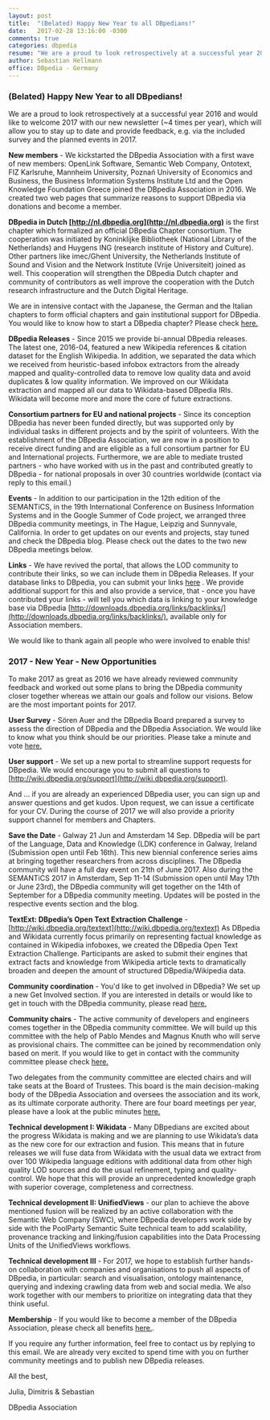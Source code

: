 ```yaml
---
layout: post
title:  "(Belated) Happy New Year to all DBpedians!"
date:   2017-02-28 13:16:00 -0300
comments: true
categories: dbpedia
resume: "We are a proud to look retrospectively at a successful year 2016 and would like to welcome 2017 with our new newsletter (~4 times per year), which will allow you to stay up to date and provide feedback, e.g. via the included ..."
author: Sebastian Hellmann
office: DBpedia - Germany
---
```


### (Belated) Happy New Year to all DBpedians!

We are a proud to look retrospectively at a successful year 2016 and would like to welcome 2017 with our new newsletter (~4 times per year), which will allow you to stay up to date and provide feedback, e.g. via the included survey and the planned events in 2017.

**New members** - We kickstarted the DBpedia Association with a first wave of new members: OpenLink Software, Semantic Web Company, Ontotext, FIZ Karlsruhe, Mannheim University, Poznań University of Economics and Business, the Business Information Systems Institute Ltd and the Open Knowledge Foundation Greece joined the DBpedia Association in 2016. We created two web pages that summarize reasons to support DBpedia via donations and become a member.

**DBpedia in Dutch [http://nl.dbpedia.org](http://nl.dbpedia.org)** is the first chapter which formalized an official DBpedia Chapter consortium. The cooperation was initiated by Koninklijke Bibliotheek (National Library of the Netherlands) and Huygens ING (research institute of History and Culture). Other partners like imec/Ghent University, the Netherlands Institute of Sound and Vision and the Network Institute (Vrije Universiteit) joined as well. This cooperation will strengthen the DBpedia Dutch chapter and community of contributors as well improve the cooperation with the Dutch research infrastructure and the Dutch Digital Heritage.

We are in intensive contact with the Japanese, the German and the Italian chapters to form official chapters and gain institutional support for DBpedia. You would like to know how to start a DBpedia chapter? Please check [here.](http://wiki.dbpedia.org/about/language-chapters)

**DBpedia Releases** - Since 2015 we provide bi-annual DBpedia releases. The latest one, 2016-04, featured a new Wikipedia references & citation dataset for the English Wikipedia. In addition, we separated the data which we received from heuristic-based infobox extractors from the already mapped and quality-controlled data to remove low quality data and avoid duplicates & low quality information. We improved on our Wikidata extraction and mapped all our data to Wikidata-based DBpedia IRIs. Wikidata will become more and more the core of future extractions.

**Consortium partners for EU and national projects** - Since its conception DBpedia has never been funded directly, but was supported only by individual tasks in different projects and by the spirit of volunteers. With the establishment of the DBpedia Association, we are now in a position to receive direct funding and are eligible as a full consortium partner for EU and International projects. Furthermore, we are able to mediate trusted partners - who have worked with us in the past and contributed greatly to DBpedia - for national proposals in over 30 countries worldwide (contact via reply to this email.)

**Events** - In addition to our participation in the 12th edition of the SEMANTiCS, in the 19th International Conference on Business Information Systems and in the Google Summer of Code project, we arranged three DBpedia community meetings, in The Hague, Leipzig and Sunnyvale, California. In order to get updates on our events and projects, stay tuned and check the DBpedia blog. Please check out the dates to the two new DBpedia meetings below.

**Links** - We have revived the portal, that allows the LOD community to contribute their links, so we can include them in DBpedia Releases. If your database links to DBpedia, you can submit your links [here](https://github.com/dbpedia/links) . We provide additional support for this and also provide a service, that - once you have contributed your links - will tell you which data is linking to your knowledge base via DBpedia [http://downloads.dbpedia.org/links/backlinks/](http://downloads.dbpedia.org/links/backlinks/), available only for Association members.

We would like to thank again all people who were involved to enable this!

###  2017 - New Year - New Opportunities

To make 2017 as great as 2016 we have already reviewed community feedback and worked out some plans to bring the DBpedia community closer together whereas we attain our goals and follow our visions. Below are the most important points for 2017.

**User Survey** - Sören Auer and the DBpedia Board prepared a survey to assess the direction of DBpedia and the DBpedia Association. We would like to know what you think should be our priorities. Please take a minute and vote [here.](https://goo.gl/forms/NQxrMWskcKlZJAU63)

**User support** - We set up a new portal to streamline support requests for DBpedia. We would encourage you to submit all questions to [http://wiki.dbpedia.org/support](http://wiki.dbpedia.org/support).

And … if you are already an experienced DBpedia user, you can sign up and answer questions and get kudos. Upon request, we can issue a certificate for your CV. During the course of 2017 we will also provide a priority support channel for members and Chapters.

**Save the Date** - Galway 21 Jun and Amsterdam 14 Sep. DBpedia will be part of the Language, Data and Knowledge (LDK) conference in Galway, Ireland (Submission open until Feb 16th). This new biennial conference series aims at bringing together researchers from across disciplines. The DBpedia community will have a full day event on 21th of June 2017. Also during the SEMANTiCS 2017 in Amsterdam, Sep 11-14 (Submission open until May 17th or June 23rd), the DBpedia community will get together on the 14th of September for a DBpedia community meeting. Updates will be posted in the respective events section and the blog.

**TextExt: DBpedia’s Open Text Extraction Challenge** - [http://wiki.dbpedia.org/textext](http://wiki.dbpedia.org/textext) As DBpedia and Wikidata currently focus primarily on representing factual knowledge as contained in Wikipedia infoboxes, we created the DBpedia Open Text Extraction Challenge. Participants are asked to submit their engines that extract facts and knowledge from Wikipedia article texts to dramatically broaden and deepen the amount of structured DBpedia/Wikipedia data.

**Community coordination** - You'd like to get involved in DBpedia? We set up a new Get Involved section. If you are interested in details or would like to get in touch with the DBpedia community, please read [here.](http://wiki.dbpedia.org/get-involved)

**Community chairs** - The active community of developers and engineers comes together in the DBpedia community committee. We will build up this committee with the help of Pablo Mendes and Magnus Knuth who will serve as provisional chairs. The committee can be joined by recommendation only based on merit. If you would like to get in contact with the community committee please check [here.](http://wiki.dbpedia.org/about/contact)

Two delegates from the community committee are elected chairs and will take seats at the Board of Trustees. This board is the main decision-making body of the DBpedia Association and oversees the association and its work, as its ultimate corporate authority. There are four board meetings per year, please have a look at the public minutes [here.](http://wiki.dbpedia.org/board-minutes)

**Technical development I: Wikidata** - Many DBpedians are excited about the progress Wikidata is making and we are planning to use Wikidata’s data as the new core for our extraction and fusion. This means that in future releases we will fuse data from Wikidata with the usual data we extract from over 100 Wikipedia language editions with additional data from other high quality LOD sources and do the usual refinement, typing and quality-control. We hope that this will provide an unprecedented knowledge graph with superior coverage, completeness and correctness.

**Technical development II: UnifiedViews** - our plan to achieve the above mentioned fusion will be realized by an active collaboration with the Semantic Web Company (SWC), where DBpedia developers work side by side with the PoolParty Semantic Suite technical team to add scalability, provenance tracking and linking/fusion capabilities into the Data Processing Units of the UnifiedViews workflows.

**Technical development III** - For 2017, we hope to establish further hands-on collaboration with companies and organisations to push all aspects of DBpedia, in particular: search and visualisation, ontology maintenance, querying and indexing crawling data from web and social media. We also work together with our members to prioritize on integrating data that they think useful.

**Membership** - If you would like to become a member of the DBpedia Association, please check all benefits [here.](http://wiki.dbpedia.org/membership).

If you require any further information, feel free to contact us by replying to this email. We are already very excited to spend time with you on further community meetings and to publish new DBpedia releases.

All the best,

Julia, Dimitris & Sebastian

DBpedia Association
